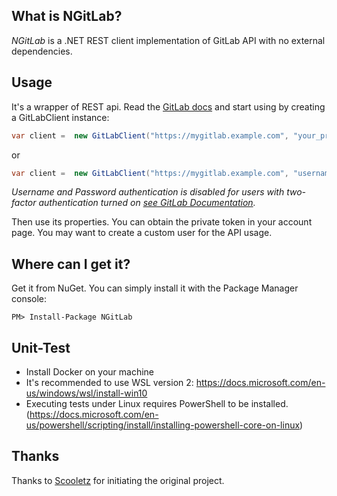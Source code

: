 ## What is NGitLab?

*NGitLab* is a .NET REST client implementation of GitLab API with no external dependencies.

## Usage

It's a wrapper of REST api. Read the [GitLab docs](https://github.com/gitlabhq/gitlabhq/tree/master/doc/api) and start using by creating a GitLabClient instance:

```csharp
var client =  new GitLabClient("https://mygitlab.example.com", "your_private_token");
```

or

```cs
var client =  new GitLabClient("https://mygitlab.example.com", "username", "password");
```

_Username and Password authentication is disabled for users with two-factor authentication turned on [see GitLab Documentation](https://docs.gitlab.com/ce/api/session.html)._

Then use its properties. You can obtain the private token in your account page. You may want to create a custom user for the API usage.

## Where can I get it?

Get it from NuGet. You can simply install it with the Package Manager console:

    PM> Install-Package NGitLab

## Unit-Test

- Install Docker on your machine
- It's recommended to use WSL version 2: https://docs.microsoft.com/en-us/windows/wsl/install-win10
- Executing tests under Linux requires PowerShell to be installed. (https://docs.microsoft.com/en-us/powershell/scripting/install/installing-powershell-core-on-linux)

## Thanks

Thanks to [Scooletz](https://github.com/Scooletz) for initiating the original project.
